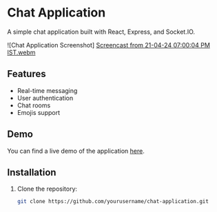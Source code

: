 # Chat Application

A simple chat application built with React, Express, and Socket.IO.

![Chat Application Screenshot]
[Screencast from 21-04-24 07:00:04 PM IST.webm](https://github.com/pobitradolai/Chat/assets/92564154/e18fac1f-9b5c-4d85-a2f9-98474217f401)

## Features

- Real-time messaging
- User authentication
- Chat rooms
- Emojis support

## Demo

You can find a live demo of the application [here](https://example.com).

## Installation

1. Clone the repository:

   ```bash
   git clone https://github.com/yourusername/chat-application.git


